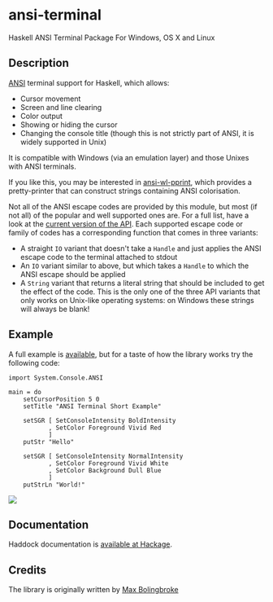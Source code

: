 ansi-terminal
=============

Haskell ANSI Terminal Package For Windows, OS X and Linux

Description
-----------

[ANSI](http://en.wikipedia.org/wiki/ANSI_escape_sequences) terminal
support for Haskell, which allows:

-   Cursor movement
-   Screen and line clearing
-   Color output
-   Showing or hiding the cursor
-   Changing the console title (though this is not strictly part of
    ANSI, it is widely supported in Unix)

It is compatible with Windows (via an emulation layer) and those Unixes
with ANSI terminals.

If you like this, you may be interested in
[ansi-wl-pprint](http://github.com/batterseapower/ansi-wl-pprint), which
provides a pretty-printer that can construct strings containing ANSI
colorisation.

Not all of the ANSI escape codes are provided by this module, but most
(if not all) of the popular and well supported ones are. For a full
list, have a look at the [current version of the
API](http://github.com/feuerbach/ansi-terminal/tree/master/includes/Common-Include.hs).
Each supported escape code or family of codes has a corresponding
function that comes in three variants:

-   A straight `IO` variant that doesn't take a `Handle` and just
    applies the ANSI escape code to the terminal attached to stdout
-   An `IO` variant similar to above, but which takes a `Handle` to
    which the ANSI escape should be applied
-   A `String` variant that returns a literal string that should be
    included to get the effect of the code. This is the only one of the
    three API variants that only works on Unix-like operating systems:
    on Windows these strings will always be blank!

Example
-------

A full example is
[available](http://github.com/feuerbach/ansi-terminal/tree/master/System/Console/ANSI/Example.hs),
but for a taste of how the library works try the following code:

    import System.Console.ANSI

    main = do
        setCursorPosition 5 0
        setTitle "ANSI Terminal Short Example"

        setSGR [ SetConsoleIntensity BoldIntensity
               , SetColor Foreground Vivid Red
               ]
        putStr "Hello"
        
        setSGR [ SetConsoleIntensity NormalIntensity
               , SetColor Foreground Vivid White
               , SetColor Background Dull Blue
               ]
        putStrLn "World!"

![](images/example.png)

Documentation
-------------

Haddock documentation is [available at
Hackage](http://hackage.haskell.org/packages/archive/ansi-terminal/latest/doc/html/System-Console-ANSI.html).

Credits
-------

The library is originally written by [Max Bolingbroke](https://github.com/batterseapower)
